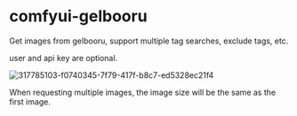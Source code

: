 # comfyui-gelbooru
Get images from gelbooru, support multiple tag searches, exclude tags, etc.

user and api key are optional.


![317785103-f0740345-7f79-417f-b8c7-ed5328ec21f4](https://github.com/1mckw/Comfyui-gelbooru/assets/110599763/d6e134eb-068b-43a0-83de-4861a8f2e290)

When requesting multiple images, the image size will be the same as the first image.

